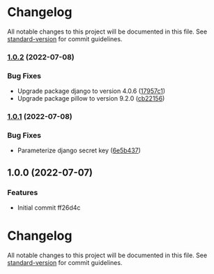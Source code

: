 # Changelog

All notable changes to this project will be documented in this file. See [standard-version](https://github.com/conventional-changelog/standard-version) for commit guidelines.

### [1.0.2](https://github.com/aivot-digital/multispace/compare/v1.0.1...v1.0.2) (2022-07-08)


### Bug Fixes

* Upgrade package django to version 4.0.6 ([17957c1](https://github.com/aivot-digital/multispace/commits/17957c1f94dd67b356a014ca9c4f217ebe17391a))
* Upgrade package pillow to version 9.2.0 ([cb22156](https://github.com/aivot-digital/multispace/commits/cb221563406d3a65554c81847a9fa2ff06e59231))

### [1.0.1](https://github.com/aivot-digital/multispace/compare/v1.0.0...v1.0.1) (2022-07-08)


### Bug Fixes

* Parameterize django secret key ([6e5b437](https://github.com/aivot-digital/multispace/commits/6e5b43722d39287a5d79efd80e88657cbbff9b0e))

## 1.0.0 (2022-07-07)


### Features

* Initial commit ff26d4c

# Changelog

All notable changes to this project will be documented in this file. See [standard-version](https://github.com/conventional-changelog/standard-version) for commit guidelines.
